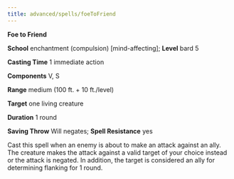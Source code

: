 ```yaml
---
title: advanced/spells/foeToFriend
---
```

 **Foe to Friend**

**School** enchantment (compulsion) [mind-affecting]; **Level** bard 5

**Casting Time** 1 immediate action

**Components** V, S

**Range** medium (100 ft. + 10 ft./level)

**Target** one living creature

**Duration** 1 round

**Saving Throw** Will negates; **Spell Resistance** yes

Cast this spell when an enemy is about to make an attack against an ally. The creature makes the attack against a valid target of your choice instead or the attack is negated. In addition, the target is considered an ally for determining flanking for 1 round.

